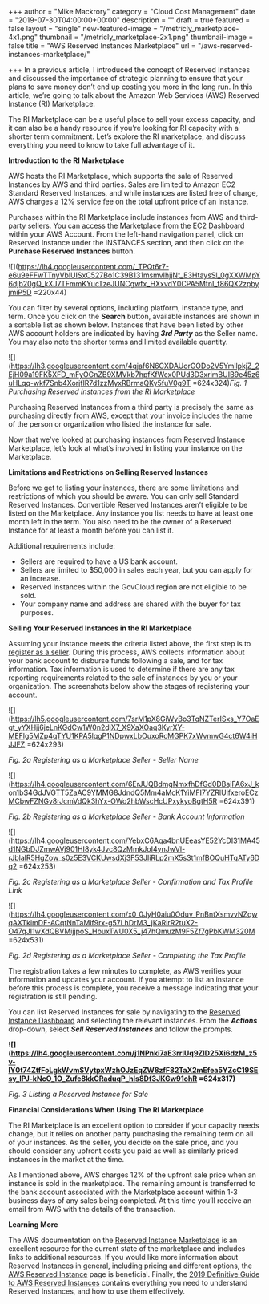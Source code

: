 +++
author = "Mike Mackrory"
category = "Cloud Cost Management"
date = "2019-07-30T04:00:00+00:00"
description = ""
draft = true
featured = false
layout = "single"
new-featured-image = "/metricly_marketplace-4x1.png"
thumbnail = "/metricly_marketplace-2x1.png"
thumbnail-image = false
title = "AWS Reserved Instances Marketplace"
url = "/aws-reserved-instances-marketplace/"

+++
In a previous article, I introduced the concept of Reserved Instances and discussed the importance of strategic planning to ensure that your plans to save money don’t end up costing you more in the long run. In this article, we’re going to talk about the Amazon Web Services (AWS) Reserved Instance (RI) Marketplace.

The RI Marketplace can be a useful place to sell your excess capacity, and it can also be a handy resource if you’re looking for RI capacity with a shorter term commitment. Let’s explore the RI marketplace, and discuss everything you need to know to take full advantage of it.

**Introduction to the RI Marketplace**

AWS hosts the RI Marketplace, which supports the sale of Reserved Instances by AWS and third parties. Sales are limited to Amazon EC2 Standard Reserved Instances, and while instances are listed free of charge, AWS charges a 12% service fee on the total upfront price of an instance.

Purchases within the RI Marketplace include instances from AWS and third-party sellers. You can access the Marketplace from the [EC2 Dashboard](https://console.aws.amazon.com/ec2) within your AWS Account. From the left-hand navigation panel, click on Reserved Instance under the INSTANCES section, and then click on the **Purchase Reserved Instances** button.

![](https://lh4.googleusercontent.com/_TPQt6r7-e6u9eFFwTTnyVblUISxC527Bo1C39B131msmvIhjjNt_E3HtaysSl_0gXXWMpY6djb20gQ_kXJ7TFmmKYucTzeJUNCgwfx_HXxvdY0CPA5MtnI_f86QX2zpbyjmiP5D =220x44)

You can filter by several options, including platform, instance type, and term. Once you click on the **Search** button, available instances are shown in a sortable list as shown below. Instances that have been listed by other AWS account holders are indicated by having **_3rd Party_** as the Seller name. You may also note the shorter terms and limited available quantity.

![](https://lh3.googleusercontent.com/4qjaf6N6CXDAUorGODo2V5YmllpkjZ_2EjH09a19FK5XFD_mFyOGnZB9XMVkb7hpfKfWcx0PUd3D3xrimBUIB9e45z6uHLqq-wkf7Snb4XorjflR7d1zzMyxRBrmaQKy5fuV0g9T =624x324)_Fig. 1 Purchasing Reserved Instances from the RI Marketplace_

  
Purchasing Reserved Instances from a third party is precisely the same as purchasing directly from AWS, except that your invoice includes the name of the person or organization who listed the instance for sale.

Now that we’ve looked at purchasing instances from Reserved Instance Marketplace, let’s look at what’s involved in listing your instance on the Marketplace.

**Limitations and Restrictions on Selling Reserved Instances**

Before we get to listing your instances, there are some limitations and restrictions of which you should be aware. You can only sell Standard Reserved Instances. Convertible Reserved Instances aren’t eligible to be listed on the Marketplace. Any instance you list needs to have at least one month left in the term. You also need to be the owner of a Reserved Instance for at least a month before you can list it.

Additional requirements include:

* Sellers are required to have a US bank account.
* Sellers are limited to $50,000 in sales each year, but you can apply for an increase.
* Reserved Instances within the GovCloud region are not eligible to be sold.
* Your company name and address are shared with the buyer for tax purposes.

**Selling Your Reserved Instances in the RI Marketplace**

Assuming your instance meets the criteria listed above, the first step is to [register as a seller](https://portal.aws.amazon.com/ec2/ri/seller_registration). During this process, AWS collects information about your bank account to disburse funds following a sale, and for tax information. Tax information is used to determine if there are any tax reporting requirements related to the sale of instances by you or your organization. The screenshots below show the stages of registering your account.

![](https://lh5.googleusercontent.com/7srM1pX8GiWyBo3TqNZTerISxs_Y7OaEgt_yYXHjj6jeLnKGdCw1W0n2djX7_X9XaXOaq3KyrXY-MEFlg5MZp4qTYU1KPA5lqgP1NDpwxLbOuxoRcMGPK7xWvmwG4ct6W4iHJJFZ =624x293)

_Fig. 2a Registering as a Marketplace Seller - Seller Name_

![](https://lh4.googleusercontent.com/6ErJUQBdmgNmxfhDfGd0DBajFA6xJ_kon1bS4GdJVGTT5ZaAC9YMMG8JdndQ5Mm4aMcK1YiMFI7YZRlUifxeroECzMCbwFZNGv8rJcmVdQk3hYx-OWo2hbWscHcUPxykyoBgtH5R =624x391)

_Fig. 2b Registering as a Marketplace Seller - Bank Account Information_

![](https://lh4.googleusercontent.com/YebxC6Aqa4bnUEeasYE52YcDI31MA45d1NGbDJZmwAVj901HI8yk4Jvc8QzMmkJoI4ynJwVl-rJblalR5HgZow_s0z5E3VCKUwsdXj3F53JIiRLp2mX5s3t1mfBOQuHTqATy6Dq2 =624x253)

_Fig. 2c Registering as a Marketplace Seller - Confirmation and Tax Profile Link_

![](https://lh4.googleusercontent.com/x0_0JyH0aiu0Oduv_PnBntXsmvvNZqwqAXTkimDF-ACqtNnTaMif9rx-g57LhDrM3_jKaRirR2tuX2-O47qJI1wXdQBVMijjpoS_HbuxTwU0X5_j47hQmuzM9F5Zf7gPbKWM320M =624x531)

_Fig. 2d Registering as a Marketplace Seller - Completing the Tax Profile_

The registration takes a few minutes to complete, as AWS verifies your information and updates your account. If you attempt to list an instance before this process is complete, you receive a message indicating that your registration is still pending.

You can list Reserved Instances for sale by navigating to the [Reserved Instance Dashboard](https://console.aws.amazon.com/ec2/v2/home?#ReservedInstances) and selecting the relevant instances. From the **_Actions_** drop-down, select **_Sell Reserved Instances_** and follow the prompts.

**![](https://lh4.googleusercontent.com/j1NPnki7aE3rrlUq9ZlD25Xi6dzM_z5v-lY0t74ZtfFoLgkWvmSVytpxWzhOJzEqZW8zfF82TaX2mEfea5YZcC19SEsy_lPJ-kNcO_1O_Zufe8kkCRaduqP_hls8Df3JKGw91ohR =624x317)**

_Fig. 3 Listing a Reserved Instance for Sale_

**Financial Considerations When Using The RI Marketplace**

The RI Marketplace is an excellent option to consider if your capacity needs change, but it relies on another party purchasing the remaining term on all of your instances. As the seller, you decide on the sale price, and you should consider any upfront costs you paid as well as similarly priced instances in the market at the time.

As I mentioned above, AWS charges 12% of the upfront sale price when an instance is sold in the marketplace. The remaining amount is transferred to the bank account associated with the Marketplace account within 1-3 business days of any sales being completed. At this time you’ll receive an email from AWS with the details of the transaction.

**Learning More**

The AWS documentation on the [Reserved Instance Marketplace](https://aws.amazon.com/ec2/purchasing-options/reserved-instances/marketplace/) is an excellent resource for the current state of the marketplace and includes links to additional resources. If you would like more information about Reserved Instances in general, including pricing and different options, the[ AWS Reserved Instance](https://aws.amazon.com/ec2/pricing/reserved-instances/) page is beneficial. Finally, the [2019 Definitive Guide to AWS Reserved Instances](https://www.metricly.com/aws-reserved-instances/) contains everything you need to understand Reserved Instances, and how to use them effectively.